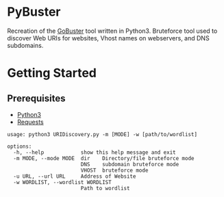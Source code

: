 # PyBuster

Recreation of the [GoBuster](https://github.com/OJ/gobuster) tool written in Python3. Bruteforce tool used to discover Web URIs for websites, Vhost names on webservers, and DNS subdomains.

# Getting Started

## Prerequisites
- [Python3](https://www.python.org/downloads/)
- [Requests](https://pypi.org/project/requests/)

```
usage: python3 URIDiscovery.py -m [MODE] -w [path/to/wordlist]

options:
  -h, --help            show this help message and exit
  -m MODE, --mode MODE  dir    Directory/file bruteforce mode
                        DNS    subdomain bruteforce mode
                        VHOST  bruteforce mode
  -u URL, --url URL     Address of Website
  -w WORDLIST, --wordlist WORDLIST
                        Path to wordlist
```


